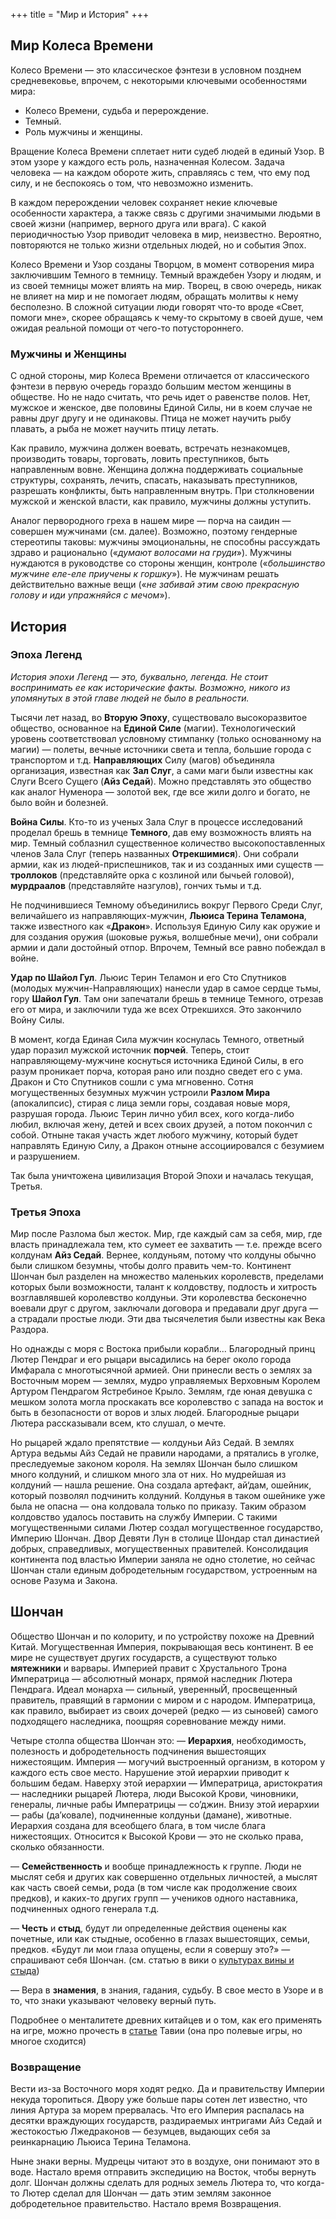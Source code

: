 +++
title = "Мир и История"
+++

## Мир Колеса Времени

Колесо Времени — это классическое фэнтези в условном позднем средневековье, впрочем, с некоторыми ключевыми особенностями мира:

- Колесо Времени, судьба и перерождение.
- Темный.
- Роль мужчины и женщины.


Вращение Колеса Времени сплетает нити судеб людей в единый Узор. В этом узоре у каждого есть роль, назначенная Колесом. Задача человека — на каждом обороте жить, справляясь с тем, что ему под силу, и не беспокоясь о том, что невозможно изменить.

В каждом перерождении человек сохраняет некие ключевые особенности характера, а также связь с другими значимыми людьми в своей жизни (например, верного друга или врага). С какой периодичностью Узор приводит человека в мир, неизвестно. Вероятно, повторяются не только жизни отдельных людей, но и события Эпох.

Колесо Времени и Узор созданы Творцом, в момент сотворения мира заключившим Темного в темницу. Темный враждебен Узору и людям, и из своей темницы может влиять на мир. Творец, в свою очередь, никак не влияет на мир и не помогает людям, обращать молитвы к нему бесполезно. В сложной ситуации люди говорят что-то вроде «Свет, помоги мне», скорее обращаясь к чему-то скрытому в своей душе, чем ожидая реальной помощи от чего-то потустороннего.

<!-- Единая Сила (магия) пронизывает весь мир, и, как говорят, вращает Колесо. Она состоит из двух половин, мужской (саидин) и женской (саидар), которые действуют вместе, но абсолютно различны и недоступны для понимания противоположному полу. -->

### Мужчины и Женщины

С одной стороны, мир Колеса Времени отличается от классического фэнтези в первую очередь гораздо большим местом женщины в обществе. Но не надо считать, что речь идет о равенстве полов. Нет, мужское и женское, две половины Единой Силы, ни в коем случае не равны друг другу и не одинаковы. Птица не может научить рыбу плавать, а рыба не может научить птицу летать.

Как правило, мужчина должен воевать, встречать незнакомцев, производить товары, торговать, ловить преступников, быть направленным вовне. Женщина должна поддерживать социальные структуры, сохранять, лечить, спасать, наказывать преступников, разрешать конфликты, быть направленным внутрь. При столкновении мужской и женской власти, как правило, мужчины должны уступить.

Аналог первородного греха в нашем мире — порча на саидин — совершен мужчинами (см. далее). Возможно, поэтому гендерные стереотипы таковы: мужчины эмоциональны, не способны рассуждать здраво и рационально («_думают волосами на груди_»). Мужчины нуждаются в руководстве со стороны женщин, контроле («_большинство мужчине еле-еле приучены к горшку_»). Не мужчинам решать действительно важные вещи («_не забивай этим свою прекрасную голову и иди упражняйся с мечом_»).

## История

### Эпоха Легенд

_История эпохи Легенд — это, буквально, легенда. Не стоит воспринимать ее как исторические факты. Возможно, никого из упомянутых в этой главе людей не было в реальности._

Тысячи лет назад, во **Вторую Эпоху**, существовало высокоразвитое общество, основанное на **Единой Силе** (магии). Технологический уровень соответствовал условному стимпанку (только основанному на магии) — полеты, вечные источники света и тепла, большие города с транспортом и т.д. **Направляющих** Силу (магов) объединяла организация, известная как **Зал Слуг**, а сами маги были известны как Слуги Всего Сущего (**Айз Седай**). Можно представлять это общество как аналог Нуменора — золотой век, где все жили долго и богато, не было войн и болезней.

**Война Силы**. Кто-то из ученых Зала Слуг в процессе исследований проделал брешь в темнице **Темного**, дав ему возможность влиять на мир. Темный соблазнил существенное количество высокопоставленных членов Зала Слуг (теперь названных **Отрекшимися**). Они собрали армии, как из людей-приспешников, так и из созданных ими существ — **троллоков** (представляйте орка с козлиной или бычьей головой), **мурдраалов** (представляйте назгулов), гончих тьмы и т.д.

Не подчинившиеся Темному объединились вокруг Первого Среди Слуг, величайшего из направляющих-мужчин, **Льюиса Терина Теламона**, также известного как «**Дракон**». Используя Единую Силу как оружие и для создания оружия (шоковые ружья, волшебные мечи), они собрали армии и дали достойный отпор. Впрочем, Темный все равно побеждал в войне.

**Удар по Шайол Гул**. Льюис Терин Теламон и его Сто Спутников (молодых мужчин-Направляющих) нанесли удар в самое сердце тьмы, гору **Шайол Гул**. Там они запечатали брешь в темнице Темного, отрезав его от мира, и заключили туда же всех Отрекшихся. Это закончило Войну Силы.

В момент, когда Единая Сила мужчин коснулась Темного, ответный удар поразил мужской источник **порчей**. Теперь, стоит направляющему-мужчине коснуться источника Единой Силы, в его разум проникает порча, которая рано или поздно сведет его с ума. Дракон и Сто Спутников сошли с ума мгновенно. Сотня могущественных безумных мужчин устроили **Разлом Мира** (апокалипсис), стирая с лица земли горы, создавая новые моря, разрушая города. Льюис Терин лично убил всех, кого когда-либо любил, включая жену, детей и всех своих друзей, а потом покончил с собой. Отныне такая участь ждет любого мужчину, который будет направлять Единую Силу, а Дракон отныне ассоциировался с безумием и разрушением.

Так была уничтожена цивилизация Второй Эпохи и началась текущая, Третья.

### Третья Эпоха

Мир после Разлома был жесток. Мир, где каждый сам за себя, мир, где власть принадлежала тем, кто сумеет ее захватить — т.е. прежде всего колдунам **Айз Седай**. Вернее, колдуньям, потому что колдуны обычно были слишком безумны, чтобы долго править чем-то. Континент Шончан был разделен на множество маленьких королевств, пределами которых были возможности, талант к колдовству, подлость и хитрость возглавлявшей королевство колдуньи. Эти королевства бесконечно воевали друг с другом, заключали договора и предавали друг друга — а страдали простые люди. Эти два тысячелетия были известны как Века Раздора.

Но однажды с моря с Востока прибыли корабли... Благородный принц Лютер Пендраг и его рыцари высадились на берег около города Имфарала с многотысячной армией. Они принесли весть о землях за Восточным морем — землях, мудро управляемых Верховным Королем Артуром Пендрагом Ястребиное Крыло. Землям, где юная девушка с мешком золота могла проскакать все королевство с запада на восток и быть в безопасности от воров и злых людей. Благородные рыцари Лютера рассказывали всем, кто слушал, о мечте.

Но рыцарей ждало препятствие — колдуньи Айз Седай. В землях Артура ведьмы Айз Седай не правили народами, а прятались в уголке, преследуемые законом короля. На землях Шончан было слишком много колдуний, и слишком много зла от них. Но мудрейшая из колдуний — нашла решение. Она создала артефакт, ай‘дам, ошейник, который позволял подчинить колдуний. Колдунья в таком ошейнике уже была не опасна — она колдовала только по приказу. Таким образом колдовство удалось поставить на службу Империи. С такими могущественными силами Лютер создал могущественное государство, Империю Шончан. Двор Девяти Лун в столице Шондар стал династией добрых, справедливых, могущественных правителей. Консолидация континента под властью Империи заняла не одно столетие, но сейчас Шончан стали единым добродетельным государством, устроенным на основе Разума и Закона.

## Шончан

Общество Шончан и по колориту, и по устройству похоже на Древний Китай. Могущественная Империя, покрывающая весь континент. В ее мире не существует других государств, а существуют только **мятежники** и варвары. Империей правит с Хрустального Трона Императрица — абсолютный монарх,  прямой наследник Лютера Пендрага. Идеал монарха — сильный, уверенныЙ, просвещенный правитель, правящий в гармонии с миром и с народом. Императрица, как правило, выбирает из своих дочерей (редко — из сыновей) самого подходящего наследника, поощряя соревнование между ними. 

Четыре столпа общества Шончан это:
 — **Иерархия**, необходимость, полезность и добродетельность подчинения вышестоящих нижестоящим. Империя — могучий выстроенный организм, в котором у каждого есть свое место. Нарушение этой иерархии приводит к большим бедам. Наверху этой иерархии — Императрица, аристократия — наследники рыцарей Лютера, люди Высокой Крови, чиновники, генералы, личные рабы Императрицы — со’джин. Внизу этой иерархии — рабы (да’ковале), подчиненные колдуньи (дамане), животные. Иерархия создана для всеобщего блага, в том числе блага нижестоящих. Относится к Высокой Крови — это не сколько права, сколько обязанности.

 — **Семейственность** и вообще принадлежность к группе. Люди не мыслят себя и других как совершенно отдельных личностей, а мыслят как часть своей семьи, рода (в том числе как продолжение своих предков), и каких-то других групп — учеников одного наставника, подчиненных одного генерала т.д. 

 — **Честь** и **стыд**, будут ли определенные действия оценены как почетные, или как стыдные, особенно в глазах вышестоящих, семьи, предков. «Будут ли мои глаза опущены, если я совершу это?» — спрашивают себя Шончан. (см. статью в вики о [культурах вины и стыда](https://ru.wikipedia.org/wiki/%D0%9A%D1%83%D0%BB%D1%8C%D1%82%D1%83%D1%80%D1%8B_%D0%B2%D0%B8%D0%BD%D1%8B_%D0%B8_%D1%81%D1%82%D1%8B%D0%B4%D0%B0))

 — Вера в **знамения**, в знания, гадания, судьбу. В свое место в Узоре и в то, что знаки указывают человеку верный путь.

 Подробнее о менталитете древних китайцев и о том, как его применять на игре, можно прочесть в [статье](https://docs.google.com/document/d/1O7iVv4r8tod5m6hPgDJqBRKeTSR89Qn7/edit) Тавии (она про полевые игры, но многое сходится)

### Возвращение

Вести из-за Восточного моря ходят редко. Да и правительству Империи некуда торопиться. Двору уже больше пары сотен лет известно, что линия Артура за морем прервалась. Что его Империя распалась на десятки враждующих государств, раздираемых интригами Айз Седай и жестокостью Лжедраконов — безумцев, выдающих себя за реинкарнацию Льюиса Терина Теламона. 

Ныне знаки верны. Мудрецы читают это в воздухе, они понимают это в воде. Настало время отправить экспедицию на Восток, чтобы вернуть долг. Шончан должны сделать для родных земель Лютера то, что когда-то Лютер сделал для Шончан — дать этим землям законное добродетельное правительство. Настало время Возвращения.